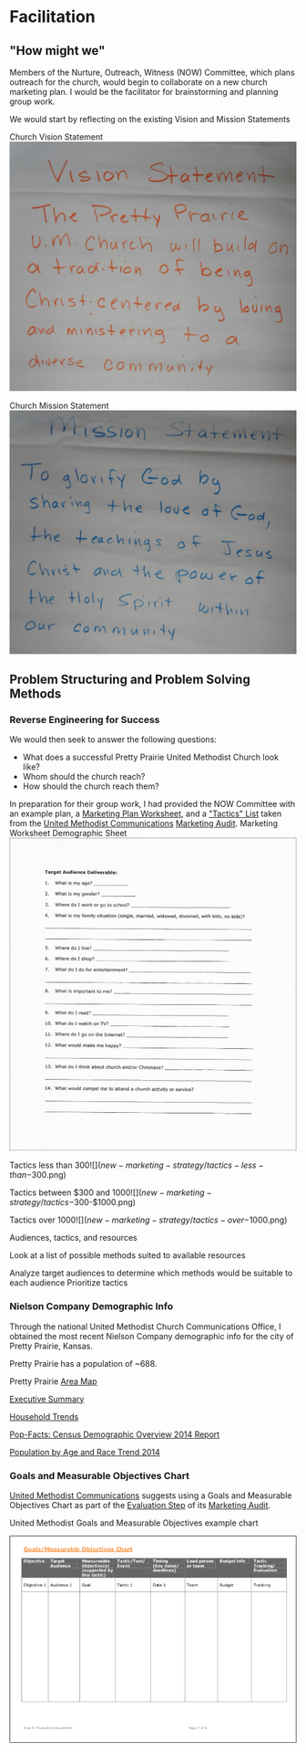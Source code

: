 # Facilitation

## "How might we"

Members of the Nurture, Outreach, Witness (NOW) Committee, which plans outreach for the church, would begin to collaborate on a new church marketing plan. I would be the facilitator for brainstorming and planning group work. 

We would start by reflecting on the existing Vision and Mission Statements

Church Vision Statement
![](new-marketing-strategy/vision-statement.jpg)

Church Mission Statement
![](new-marketing-strategy/mission-statement.jpg)

## Problem Structuring and Problem Solving Methods

### Reverse Engineering for Success
We would then seek to answer the following questions:

* What does a successful Pretty Prairie United Methodist Church look like?
* Whom should the church reach?
* How should the church reach them?

In preparation for their group work, I had provided the NOW Committee with an example plan, a [Marketing Plan Worksheet](http://s3.amazonaws.com/Website_Properties_UGC/market-your-church/documents/UMCOM_YOUR_MARKETING_PLAN_WORKSHEET.PDF), and a ["Tactics" List](http://s3.amazonaws.com/Website_Properties_UGC/market-your-church/documents/STEP_4_IMPLEMENTATION_HOMEWORK.PDF) taken from the [United Methodist Communications](http://www.umcom.org) [Marketing Audit](http://www.umcom.org/learn/market-your-church-getting-started). 
Marketing Worksheet Demographic Sheet
![](new-marketing-strategy/demographics-sheet.jpg)

Tactics less than $300
![](new-marketing-strategy/tactics-less-than-$300.png)

Tactics between $300 and $1000
![](new-marketing-strategy/tactics-$300-$1000.png)

Tactics over $1000
![](new-marketing-strategy/tactics-over-$1000.png)

Audiences, tactics, and resources

Look at a list of possible methods suited to available resources

Analyze target audiences to determine which methods would be suitable to each audience
Prioritize tactics

### Nielson Company Demographic Info

Through the national United Methodist Church Communications Office, I obtained the most recent Nielson Company demographic info for the city of Pretty Prairie, Kansas. 

Pretty Prairie has a population of ~688.

Pretty Prairie [Area Map](https://drive.google.com/file/d/0B02bpu7HZwJRaVp5dGNMOUpYbU0/view?usp=sharing)

[Executive Summary](https://drive.google.com/file/d/0B02bpu7HZwJRMFJTM3BWZXprbWM/view?usp=sharing)

[Household Trends](https://drive.google.com/file/d/0B02bpu7HZwJRV1dnSGplRUxmMDg/view?usp=sharing)

[Pop-Facts: Census Demographic Overview 2014 Report](https://drive.google.com/file/d/0B02bpu7HZwJRSHFwVm5kX0FHMmc/view?usp=sharing)

[Population by Age and Race Trend 2014](https://drive.google.com/file/d/0B02bpu7HZwJRelJTXzd1XzVWUE0/view?usp=sharing)

### Goals and Measurable Objectives Chart

[United Methodist Communications](http://www.umcom.org) suggests using a Goals and Measurable Objectives Chart as part of the [Evaluation Step](http://www.umcom.org/learn/evaluation-adjustment-resources) of its [Marketing Audit](http://www.umcom.org/learn/market-your-church-getting-started). 

United Methodist Goals and Measurable Objectives example chart

![](new-marketing-strategy/goals-measurable-objectives-chart.png)


